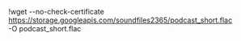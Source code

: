 !wget --no-check-certificate \
    https://storage.googleapis.com/soundfiles2365/podcast_short.flac \
    -O podcast_short.flac
